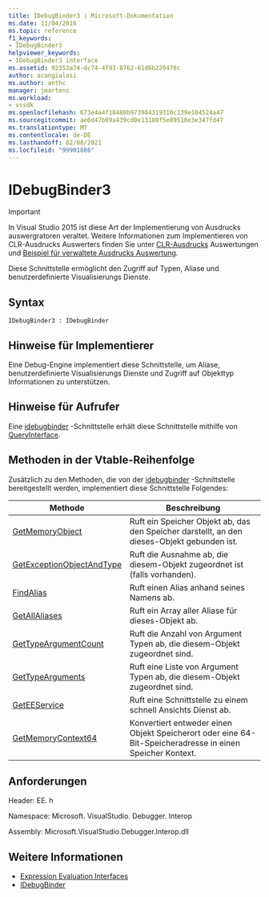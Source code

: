 ```yaml
---
title: IDebugBinder3 | Microsoft-Dokumentation
ms.date: 11/04/2016
ms.topic: reference
f1_keywords:
- IDebugBinder3
helpviewer_keywords:
- IDebugBinder3 interface
ms.assetid: 92353a74-dc74-4f93-8762-61d6b220478c
author: acangialosi
ms.author: anthc
manager: jmartens
ms.workload:
- vssdk
ms.openlocfilehash: 673e4a4f18488b973984319310c139e104524a47
ms.sourcegitcommit: ae6d47b09a439cd0e13180f5e89510e3e347fd47
ms.translationtype: MT
ms.contentlocale: de-DE
ms.lasthandoff: 02/08/2021
ms.locfileid: "99901886"
---
```

# <a name="idebugbinder3"></a>IDebugBinder3
> [!IMPORTANT]
> In Visual Studio 2015 ist diese Art der Implementierung von Ausdrucks auswergratoren veraltet. Weitere Informationen zum Implementieren von CLR-Ausdrucks Auswerters finden Sie unter [CLR-Ausdrucks](https://github.com/Microsoft/ConcordExtensibilitySamples/wiki/CLR-Expression-Evaluators) Auswertungen und [Beispiel für verwaltete Ausdrucks Auswertung](https://github.com/Microsoft/ConcordExtensibilitySamples/wiki/Managed-Expression-Evaluator-Sample).

 Diese Schnittstelle ermöglicht den Zugriff auf Typen, Aliase und benutzerdefinierte Visualisierungs Dienste.

## <a name="syntax"></a>Syntax

```
IDebugBinder3 : IDebugBinder
```

## <a name="notes-for-implementers"></a>Hinweise für Implementierer
 Eine Debug-Engine implementiert diese Schnittstelle, um Aliase, benutzerdefinierte Visualisierungs Dienste und Zugriff auf Objekttyp Informationen zu unterstützen.

## <a name="notes-for-callers"></a>Hinweise für Aufrufer
 Eine [idebugbinder](../../../extensibility/debugger/reference/idebugbinder.md) -Schnittstelle erhält diese Schnittstelle mithilfe von [QueryInterface](/cpp/atl/queryinterface).

## <a name="methods-in-vtable-order"></a>Methoden in der Vtable-Reihenfolge
 Zusätzlich zu den Methoden, die von der [idebugbinder](../../../extensibility/debugger/reference/idebugbinder.md) -Schnittstelle bereitgestellt werden, implementiert diese Schnittstelle Folgendes:

|Methode|Beschreibung|
|------------|-----------------|
|[GetMemoryObject](../../../extensibility/debugger/reference/idebugbinder3-getmemoryobject.md)|Ruft ein Speicher Objekt ab, das den Speicher darstellt, an den dieses-Objekt gebunden ist.|
|[GetExceptionObjectAndType](../../../extensibility/debugger/reference/idebugbinder3-getexceptionobjectandtype.md)|Ruft die Ausnahme ab, die diesem-Objekt zugeordnet ist (falls vorhanden).|
|[FindAlias](../../../extensibility/debugger/reference/idebugbinder3-findalias.md)|Ruft einen Alias anhand seines Namens ab.|
|[GetAllAliases](../../../extensibility/debugger/reference/idebugbinder3-getallaliases.md)|Ruft ein Array aller Aliase für dieses-Objekt ab.|
|[GetTypeArgumentCount](../../../extensibility/debugger/reference/idebugbinder3-gettypeargumentcount.md)|Ruft die Anzahl von Argument Typen ab, die diesem-Objekt zugeordnet sind.|
|[GetTypeArguments](../../../extensibility/debugger/reference/idebugbinder3-gettypearguments.md)|Ruft eine Liste von Argument Typen ab, die diesem-Objekt zugeordnet sind.|
|[GetEEService](../../../extensibility/debugger/reference/idebugbinder3-geteeservice.md)|Ruft eine Schnittstelle zu einem schnell Ansichts Dienst ab.|
|[GetMemoryContext64](../../../extensibility/debugger/reference/idebugbinder3-getmemorycontext64.md)|Konvertiert entweder einen Objekt Speicherort oder eine 64-Bit-Speicheradresse in einen Speicher Kontext.|

## <a name="requirements"></a>Anforderungen
 Header: EE. h

 Namespace: Microsoft. VisualStudio. Debugger. Interop

 Assembly: Microsoft.VisualStudio.Debugger.Interop.dll

## <a name="see-also"></a>Weitere Informationen
- [Expression Evaluation Interfaces](../../../extensibility/debugger/reference/expression-evaluation-interfaces.md)
- [IDebugBinder](../../../extensibility/debugger/reference/idebugbinder.md)
